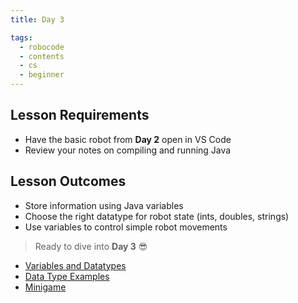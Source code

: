 ```yaml
---
title: Day 3

tags:
  - robocode
  - contents
  - cs
  - beginner
---
```


## Lesson Requirements

* Have the basic robot from **Day 2** open in VS Code
* Review your notes on compiling and running Java

## Lesson Outcomes

* Store information using Java variables
* Choose the right datatype for robot state (ints, doubles, strings)
* Use variables to control simple robot movements

> Ready to dive into **Day 3** 😎
- [Variables and Datatypes](/robocode/Day-3/00_variables_and_datatypes)
- [Data Type Examples](/robocode/Day-3/01_datatype_examples)
- [Minigame](/robocode/Day-3/02_minigame)
